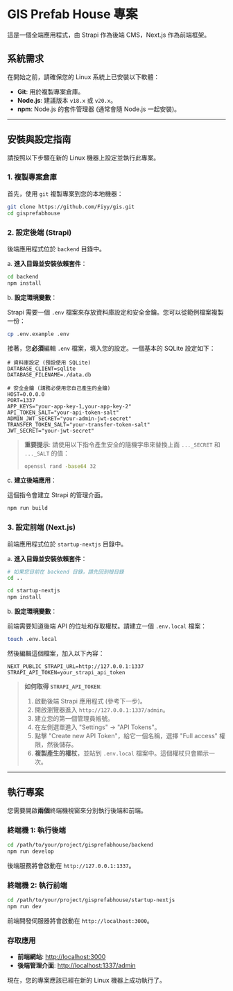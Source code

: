 # GIS Prefab House 專案

這是一個全端應用程式，由 Strapi 作為後端 CMS，Next.js 作為前端框架。

## 系統需求

在開始之前，請確保您的 Linux 系統上已安裝以下軟體：

*   **Git**: 用於複製專案倉庫。
*   **Node.js**: 建議版本 `v18.x` 或 `v20.x`。
*   **npm**: Node.js 的套件管理器 (通常會隨 Node.js 一起安裝)。

---

## 安裝與設定指南

請按照以下步驟在新的 Linux 機器上設定並執行此專案。

### 1. 複製專案倉庫

首先，使用 `git` 複製專案到您的本地機器：

```bash
git clone https://github.com/Fiyy/gis.git
cd gisprefabhouse
```

### 2. 設定後端 (Strapi)

後端應用程式位於 `backend` 目錄中。

a. **進入目錄並安裝依賴套件**：

```bash
cd backend
npm install
```

b. **設定環境變數**：

Strapi 需要一個 `.env` 檔案來存放資料庫設定和安全金鑰。您可以從範例檔案複製一份：

```bash
cp .env.example .env
```

接著，您**必須**編輯 `.env` 檔案，填入您的設定。一個基本的 SQLite 設定如下：

```env
# 資料庫設定 (預設使用 SQLite)
DATABASE_CLIENT=sqlite
DATABASE_FILENAME=./data.db

# 安全金鑰 (請務必使用您自己產生的金鑰)
HOST=0.0.0.0
PORT=1337
APP_KEYS="your-app-key-1,your-app-key-2"
API_TOKEN_SALT="your-api-token-salt"
ADMIN_JWT_SECRET="your-admin-jwt-secret"
TRANSFER_TOKEN_SALT="your-transfer-token-salt"
JWT_SECRET="your-jwt-secret"
```

> **重要提示**: 請使用以下指令產生安全的隨機字串來替換上面 `..._SECRET` 和 `..._SALT` 的值：
> ```bash
> openssl rand -base64 32
> ```

c. **建立後端應用**：

這個指令會建立 Strapi 的管理介面。

```bash
npm run build
```

### 3. 設定前端 (Next.js)

前端應用程式位於 `startup-nextjs` 目錄中。

a. **進入目錄並安裝依賴套件**：

```bash
# 如果您目前在 backend 目錄，請先回到根目錄
cd ..

cd startup-nextjs
npm install
```

b. **設定環境變數**：

前端需要知道後端 API 的位址和存取權杖。請建立一個 `.env.local` 檔案：

```bash
touch .env.local
```

然後編輯這個檔案，加入以下內容：

```env
NEXT_PUBLIC_STRAPI_URL=http://127.0.0.1:1337
STRAPI_API_TOKEN=your_strapi_api_token
```

> **如何取得 `STRAPI_API_TOKEN`**:
> 1.  啟動後端 Strapi 應用程式 (參考下一步)。
> 2.  開啟瀏覽器進入 `http://127.0.0.1:1337/admin`。
> 3.  建立您的第一個管理員帳號。
> 4.  在左側選單進入 "Settings" -> "API Tokens"。
> 5.  點擊 "Create new API Token"，給它一個名稱，選擇 "Full access" 權限，然後儲存。
> 6.  **複製產生的權杖**，並貼到 `.env.local` 檔案中。這個權杖只會顯示一次。

---

## 執行專案

您需要開啟**兩個**終端機視窗來分別執行後端和前端。

### 終端機 1: 執行後端

```bash
cd /path/to/your/project/gisprefabhouse/backend
npm run develop
```

後端服務將會啟動在 `http://127.0.0.1:1337`。

### 終端機 2: 執行前端

```bash
cd /path/to/your/project/gisprefabhouse/startup-nextjs
npm run dev
```

前端開發伺服器將會啟動在 `http://localhost:3000`。

### 存取應用

*   **前端網站**: [http://localhost:3000](http://localhost:3000)
*   **後端管理介面**: [http://localhost:1337/admin](http://localhost:1337/admin)

現在，您的專案應該已經在新的 Linux 機器上成功執行了。
